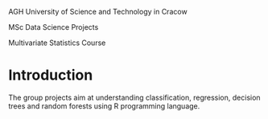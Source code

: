 AGH University of Science and Technology in Cracow

MSc Data Science Projects

Multivariate Statistics Course

# Introduction
The group projects aim at understanding classification, regression, decision trees and random forests using R programming language. 
